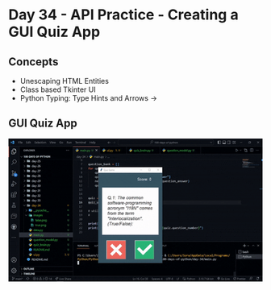 # Day 34 - API Practice - Creating a GUI Quiz App

## Concepts

-   Unescaping HTML Entities
-   Class based Tkinter UI
-   Python Typing: Type Hints and Arrows ->

## GUI Quiz App

![day34](quiz-api-gui.gif)
